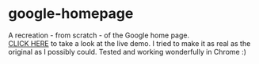 # google-homepage
A recreation - from scratch - of the Google home page.
<br />
[CLICK HERE](http://htmlpreview.github.io/?https://github.com/Twinbird24/google-homepage/blob/master/index.html) to take a look at the live demo. I tried to make it as real as the original as I possibly could. Tested and working wonderfully in Chrome :)
